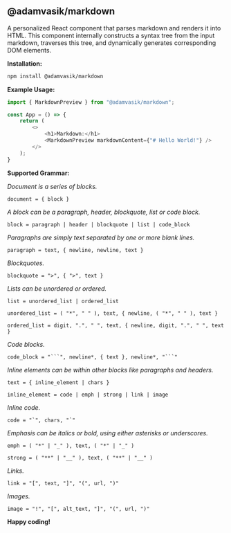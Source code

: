 ## @adamvasik/markdown

A personalized React component that parses markdown and renders it into HTML. This component internally constructs a syntax tree from the input markdown, traverses this tree, and dynamically generates corresponding DOM elements.

**Installation:**
```bash
npm install @adamvasik/markdown 
```

**Example Usage:** 
```typescript
import { MarkdownPreview } from "@adamvasik/markdown";

const App = () => {
    return (
        <>
            <h1>Markdown:</h1>
            <MarkdownPreview markdownContent={"# Hello World!"} />
        </>
    );
}
```

**Supported Grammar:**

_Document is a series of blocks._

`document = { block }`



 _A block can be a paragraph, header, blockquote, list or code block._

 `block = paragraph | header | blockquote | list | code_block`



_Paragraphs are simply text separated by one or more blank lines._

`paragraph = text, { newline, newline, text }`



_Blockquotes._

`blockquote = ">", { ">", text }`



_Lists can be unordered or ordered._

`list = unordered_list | ordered_list`

`unordered_list = ( "*", " " ), text, { newline, ( "*", " " ), text }`

`ordered_list = digit, ".", " ", text, { newline, digit, ".", " ", text }`



_Code blocks._

`code_block = "```", newline*, { text }, newline*, "```"`


_Inline elements can be within other blocks like paragraphs and headers._

`text = { inline_element | chars }`

`inline_element = code | emph | strong | link | image`


_Inline code._

```code = "`", chars, "`"```



_Emphasis can be italics or bold, using either asterisks or underscores._

`emph = ( "*" | "_" ), text, ( "*" | "_" )`

`strong = ( "**" | "__" ), text, ( "**" | "__" )`



_Links._

`link = "[", text, "]", "(", url, ")"`



_Images._

`image = "!", "[", alt_text, "]", "(", url, ")"`



**Happy coding!**